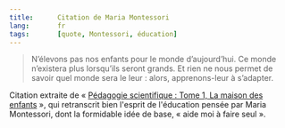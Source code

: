 ```yaml
---
title:      Citation de Maria Montessori
lang:       fr
tags:       [quote, Montessori, éducation]
---
```


> N’élevons pas nos enfants pour le monde d’aujourd’hui. Ce monde n’existera plus lorsqu’ils seront grands. Et rien ne nous permet de savoir quel monde sera le leur : alors, apprenons-leur à s’adapter.

Citation extraite de « [Pédagogie scientifique : Tome 1, La maison des enfants](http://www.amazon.fr/gp/product/2220055582/ref=as_li_ss_tl?ie=UTF8&tag=gasteroprod-21&linkCode=as2&camp=1642&creative=19458&creativeASIN=2220055582) », qui retranscrit bien l'esprit de l'éducation pensée par Maria Montessori, dont la formidable idée de base, « aide moi à faire seul ».
